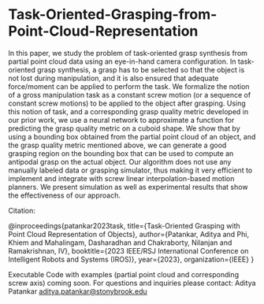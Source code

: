 # Task-Oriented-Grasping-from-Point-Cloud-Representation


In this paper, we study the problem of task-oriented grasp synthesis from partial point cloud data using an eye-in-hand camera configuration. In task-oriented grasp synthesis, a grasp has to be selected so that the object is not lost during manipulation, and it is also ensured that adequate force/moment can be applied to perform the task. We formalize the notion of a gross manipulation task as a constant screw motion (or a sequence of constant screw motions) to be applied to the object after grasping. Using this notion of task, and a corresponding grasp quality metric developed in our prior work, we use a neural network to approximate a function for predicting the grasp quality metric on a cuboid shape. We show that by using a bounding box obtained from the partial point cloud of an object, and the grasp quality metric mentioned above, we can generate a good grasping region on the bounding box that can be used to compute an antipodal grasp on the actual object. Our algorithm does not use any manually labeled data or grasping simulator, thus making it very efficient to implement and integrate with screw linear interpolation-based motion planners. We present simulation as well as experimental results that show the effectiveness of our approach.


Citation:

@inproceedings{patankar2023task,
  title={Task-Oriented Grasping with Point Cloud Representation of Objects},
  author={Patankar, Aditya and Phi, Khiem and Mahalingam, Dasharadhan and Chakraborty, Nilanjan and Ramakrishnan, IV},
  booktitle={2023 IEEE/RSJ International Conference on Intelligent Robots and Systems (IROS)},
  year={2023},
  organization={IEEE}
}

Executable Code with examples (partial point cloud and corresponding screw axis) coming soon.
For questions and inquiries please contact:
Aditya Patankar
aditya.patankar@stonybrook.edu
